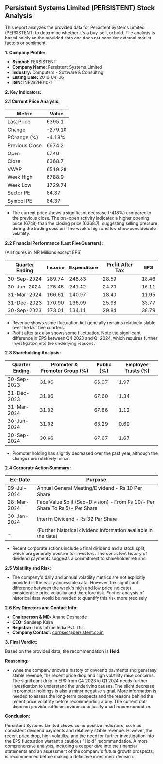 ## Persistent Systems Limited (PERSISTENT) Stock Analysis

This report analyzes the provided data for Persistent Systems Limited (PERSISTENT) to determine whether it's a buy, sell, or hold.  The analysis is based solely on the provided data and does not consider external market factors or sentiment.

**1. Company Profile:**

* **Symbol:** PERSISTENT
* **Company Name:** Persistent Systems Limited
* **Industry:** Computers - Software & Consulting
* **Listing Date:** 2010-04-06
* **ISIN:** INE262H01021


**2. Key Indicators:**

**2.1 Current Price Analysis:**

| Metric             | Value     |
|----------------------|------------|
| Last Price          | 6395.1     |
| Change              | -279.10    |
| PChange (%)         | -4.18%     |
| Previous Close      | 6674.2     |
| Open                | 6748       |
| Close               | 6368.7     |
| VWAP                | 6519.28    |
| Week High           | 6788.9     |
| Week Low            | 1729.74    |
| Sector PE           | 84.37      |
| Symbol PE           | 84.37      |


* The current price shows a significant decrease (-4.18%) compared to the previous close.  The pre-open activity indicated a higher opening price (6748) than the closing price (6368.7), suggesting selling pressure during the trading session. The week's high and low show considerable volatility.

**2.2 Financial Performance (Last Five Quarters):**

(All figures in INR Millions except EPS)

| Quarter Ending     | Income      | Expenditure | Profit After Tax | EPS      |
|----------------------|-------------|-------------|-----------------|----------|
| 30-Sep-2024        | 289.74      | 248.83      | 28.59            | 18.46    |
| 30-Jun-2024        | 275.45      | 241.42      | 24.79            | 16.11    |
| 31-Mar-2024        | 166.61      | 140.97      | 18.40            | 11.95    |
| 31-Dec-2023        | 170.90      | 136.09      | 25.98            | 33.77    |
| 30-Sep-2023        | 173.01      | 134.11      | 29.84            | 38.79    |


* Revenue shows some fluctuation but generally remains relatively stable over the last five quarters.
* Profit after tax also shows some fluctuation.  Note the significant difference in EPS between Q4 2023 and Q1 2024, which requires further investigation into the underlying reasons.


**2.3 Shareholding Analysis:**

| Quarter Ending     | Promoter & Promoter Group (%) | Public (%) | Employee Trusts (%) |
|----------------------|-----------------------------|------------|--------------------|
| 30-Sep-2023        | 31.06                         | 66.97      | 1.97               |
| 31-Dec-2023        | 31.06                         | 67.60      | 1.34               |
| 31-Mar-2024        | 31.02                         | 67.86      | 1.12               |
| 30-Jun-2024        | 31.02                         | 68.29      | 0.69               |
| 30-Sep-2024        | 30.66                         | 67.67      | 1.67               |

* Promoter holding has slightly decreased over the past year, although the changes are relatively minor.


**2.4 Corporate Action Summary:**

| Ex-Date     | Purpose                                                              |
|-------------|----------------------------------------------------------------------|
| 09-Jul-2024 | Annual General Meeting/Dividend - Rs 10 Per Share                    |
| 28-Mar-2024 | Face Value Split (Sub-Division) - From Rs 10/- Per Share To Rs 5/- Per Share |
| 30-Jan-2024 | Interim Dividend - Rs 32 Per Share                                    |
| ...         | (Further historical dividend information available in the data)       |

* Recent corporate actions include a final dividend and a stock split, which are generally positive for investors.  The consistent history of dividend payments suggests a commitment to shareholder returns.


**2.5 Volatility and Risk:**

* The company's daily and annual volatility metrics are not explicitly provided in the easily accessible data.  However, the significant difference between the week's high and low price indicates considerable price volatility and therefore risk.  Further analysis of historical data would be needed to quantify this risk more precisely.


**2.6 Key Directors and Contact Info:**

* **Chairperson & MD:** Anand Deshapde
* **CEO:** Sandeep Kalra
* **Registrar:** Link Intime India Pvt. Ltd.
* **Company Contact:** corpsec@persistent.co.in


**3. Final Verdict:**

Based on the provided data, the recommendation is **Hold**.

**Reasoning:**

* While the company shows a history of dividend payments and generally stable revenue, the recent price drop and high volatility raise concerns.  The significant drop in EPS from Q4 2023 to Q1 2024 needs further investigation to understand the underlying causes.  The slight decrease in promoter holdings is also a minor negative signal.  More information is needed to assess the long-term prospects and the reasons behind the recent price volatility before recommending a buy.  The current data does not provide sufficient evidence to justify a sell recommendation.

**Conclusion:**

Persistent Systems Limited shows some positive indicators, such as consistent dividend payments and relatively stable revenue. However, the recent price drop, high volatility, and the need for further investigation into the EPS fluctuation warrant a cautious "Hold" recommendation.  A more comprehensive analysis, including a deeper dive into the financial statements and an assessment of the company's future growth prospects, is recommended before making a definitive investment decision.
